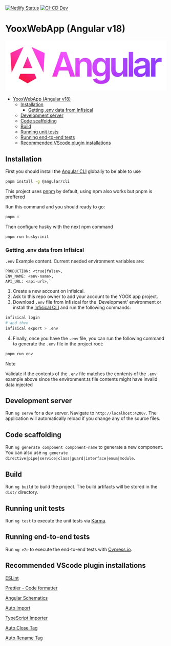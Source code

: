 [![Netlify Status](https://api.netlify.com/api/v1/badges/68695be5-069d-4cdc-9a24-c6fff93d42d8/deploy-status)](https://app.netlify.com/sites/financierayoox/deploys)
[![CI-CD Dev](https://github.com/JonathanRangelB/yoox-web-app/actions/workflows/ci.yml/badge.svg)](https://github.com/JonathanRangelB/yoox-web-app/actions/workflows/ci.yml)

# YooxWebApp (Angular v18)

[![angularLogo](./src/assets/angular.webp)](https://angular.dev/)

<!--toc:start-->

- [YooxWebApp (Angular v18)](#yooxwebapp-angular-v18)
  - [Installation](#installation)
    - [Getting .env data from Infisical](#getting-env-data-from-infisical)
  - [Development server](#development-server)
  - [Code scaffolding](#code-scaffolding)
  - [Build](#build)
  - [Running unit tests](#running-unit-tests)
  - [Running end-to-end tests](#running-end-to-end-tests)
  - [Recommended VScode plugin installations](#recommended-vscode-plugin-installations)
  <!--toc:end-->

## Installation

First you should install the [Angular CLI](https://angular.dev/tools/cli) globally to be able to use

```bash
pnpm install -g @angular/cli
```

This project uses [pnpm](https://pnpm.io/) by default, using npm also works but pnpm is preffered

Run this command and you should ready to go:

```bash
pnpm i
```

Then configure husky with the next npm command

```bash
pnpm run husky:init
```

### Getting .env data from Infisical

`.env` Example content. Current needed environment variables are:

```text
PRODUCTION: <true|false>,
ENV_NAME: <env-name>,
API_URL: <api-url>,`
```

1. Create a new account on Infisical.
2. Ask to this repo owner to add your account to the YOOX app project.
3. Download `.env` file from Infisical for the 'Development' environment or install the [Infisical CLI](https://infisical.com/docs/cli/overview) and run the following commands:

```bash
infisical login
# and then
infisical export > .env
```

4. Finally, once you have the `.env` file, you can run the following command to generate the `.env` file in the project root:

```bash
pnpm run env
```

> [!NOTE]
> Validate if the contents of the `.env` file matches the contents of the `.env` example above since the environment.ts file contents might have invalid data injected

## Development server

Run `ng serve` for a dev server. Navigate to `http://localhost:4200/`. The application will automatically reload if you change any of the source files.

## Code scaffolding

Run `ng generate component component-name` to generate a new component. You can also use `ng generate directive|pipe|service|class|guard|interface|enum|module`.

## Build

Run `ng build` to build the project. The build artifacts will be stored in the `dist/` directory.

## Running unit tests

Run `ng test` to execute the unit tests via [Karma](https://karma-runner.github.io).

## Running end-to-end tests

Run `ng e2e` to execute the end-to-end tests with [Cypress.io](https://www.cypress.io/).

## Recommended VScode plugin installations

[ESLint](https://marketplace.visualstudio.com/items?itemName=dbaeumer.vscode-eslint)

[Prettier - Code formatter](https://marketplace.visualstudio.com/items?itemName=esbenp.prettier-vscode)

[Angular Schematics](https://marketplace.visualstudio.com/items?itemName=cyrilletuzi.angular-schematics)

[Auto Import](https://marketplace.visualstudio.com/items?itemName=steoates.autoimport)

[TypeScript Importer](https://marketplace.visualstudio.com/items?itemName=pmneo.tsimporter)

[Auto Close Tag](https://marketplace.visualstudio.com/items?itemName=formulahendry.auto-close-tag)

[Auto Rename Tag](https://marketplace.visualstudio.com/items?itemName=formulahendry.auto-rename-tag)
